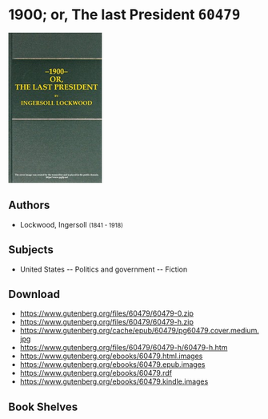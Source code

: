 # 1900; or, The last President <kbd>60479</kbd>

![](./cover.medium.jpg "")

## Authors


 - Lockwood, Ingersoll <small>(1841 - 1918)</small>

## Subjects


 - United States -- Politics and government -- Fiction

## Download


 - https://www.gutenberg.org/files/60479/60479-0.zip
 - https://www.gutenberg.org/files/60479/60479-h.zip
 - https://www.gutenberg.org/cache/epub/60479/pg60479.cover.medium.jpg
 - https://www.gutenberg.org/files/60479/60479-h/60479-h.htm
 - https://www.gutenberg.org/ebooks/60479.html.images
 - https://www.gutenberg.org/ebooks/60479.epub.images
 - https://www.gutenberg.org/ebooks/60479.rdf
 - https://www.gutenberg.org/ebooks/60479.kindle.images

## Book Shelves


